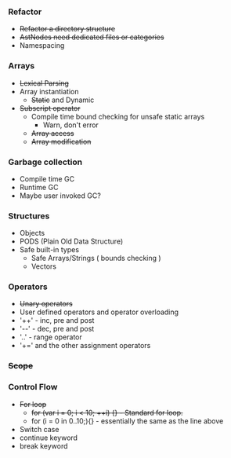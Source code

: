 ### Refactor
  - ~~Refactor a directory structure~~
  - ~~AstNodes need dedicated files or categories~~
  - Namespacing

### Arrays
  - ~~Lexical Parsing~~
  - Array instantiation 
    + ~~Static~~ and Dynamic
  - ~~Subscript operator~~
    + Compile time bound checking for unsafe static arrays
        - Warn, don't error
    + ~~Array access~~
    + ~~Array modification~~

### Garbage collection
  - Compile time GC
  - Runtime GC
  - Maybe user invoked GC?

### Structures
  - Objects
  - PODS (Plain Old Data Structure)
  - Safe built-in types
    + Safe Arrays/Strings ( bounds checking )
    + Vectors

### Operators
  - ~~Unary operators~~
  - User defined operators and operator overloading
  - '++' - inc, pre and post
  - '--' - dec, pre and post
  - '..' - range operator
  - '+=' and the other assignment operators

### ~~Scope~~

### Control Flow
  - ~~For loop~~
    + ~~for (var i = 0; i < 10; ++i) {}   - Standard for loop.~~
    + for (i = 0 in 0..10;){}  - essentially the same as the line above
  - Switch case
  - continue keyword
  - break keyword
  
